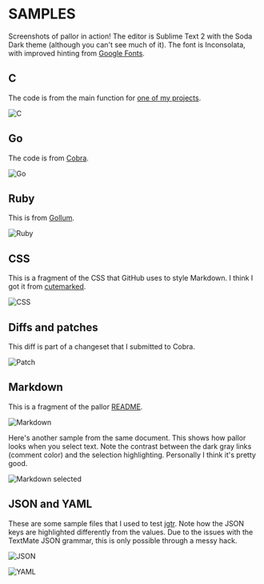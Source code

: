 # SAMPLES

Screenshots of pallor in action! The editor is Sublime Text 2 with the Soda Dark theme (although you can't see much of it). The font is Inconsolata, with improved hinting from [Google Fonts](http://code.google.com/p/googlefontdirectory/source/browse/ofl/inconsolata/).

## C

The code is from the main function for [one of my projects](https://github.com/tummychow/arm-alarm).

![C](samples/C.png)

## Go

The code is from [Cobra](https://github.com/spf13/cobra).

![Go](samples/Go.png)

## Ruby

This is from [Gollum](https://github.com/gollum/gollum/blob/master/lib/gollum/app.rb).

![Ruby](samples/Ruby.png)

## CSS

This is a fragment of the CSS that GitHub uses to style Markdown. I think I got it from [cutemarked](https://github.com/cloose/cutemarked).

![CSS](samples/CSS.png)

## Diffs and patches

This diff is part of a changeset that I submitted to Cobra.

![Patch](samples/Patch.png)

## Markdown

This is a fragment of the pallor [README](README.md).

![Markdown](samples/Markdown.png)

Here's another sample from the same document. This shows how pallor looks when you select text. Note the contrast between the dark gray links (comment color) and the selection highlighting. Personally I think it's pretty good.

![Markdown selected](samples/Markdown-selected.png)

## JSON and YAML

These are some sample files that I used to test [jgtr](https://github.com/tummychow/jgtr). Note how the JSON keys are highlighted differently from the values. Due to the issues with the TextMate JSON grammar, this is only possible through a messy hack.

![JSON](samples/JSON.png)

![YAML](samples/YAML.png)
